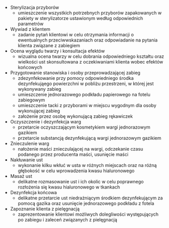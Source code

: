 - Sterylizacja przyborów
	- umieszczenie wszystkich potrzebnych przyborów zapakowanych w pakiety w sterylizatorze ustawionym według odpowiednich parametrów
- Wywiad z klientem
	- zadanie pytań klientowi w celu otrzymania informacji o ewentualnych przeciwwskazaniach oraz odpowiadanie na pytania klienta związane z zabiegiem
- Ocena wyglądu twarzy i konsultacja efektów
	- wizualna ocena twarzy w celu dobrania odpowiedniego kształtu oraz wielkości ust skonsultowana z oczekiwaniami klienta wobec efektów końcowych
- Przygotowanie stanowiska i osoby przeprowadzającej zabieg
	- zdezynfekowanie przy pomocy odpowiedniego środka dezynfekująego powierzchni w pobliżu przestrzeni, w której jest wykonywany zabieg
	- umieszczenie jednorazowego podkładu papierowego na fotelu zabiegowym
	- umieszczenie tacki z przyborami w miejscu wygodnym dla osoby wykonującej zabieg
	- założenie przez osobę wykonującą zabieg rękawiczek
- Oczyszczenie i dezynfekcja warg
	- przetarcie oczyszczającym kosmetykiem wargi jednorazowym gazikiem
	- przetarcie substancją dezynfekującą wargi jednorazowym gazikiem
- Znieczulenie warg
	- nałożenie maści znieczulającej na wargi, odczekanie czasu podanego przez producenta maści, usunięcie maści
- Nakłuwanie ust
	- wykonanie kilku wkłuć w usta w różnych miejscach oraz na różną głębokość w celu wprowadzenia kwasu hialuronowego
- Masaż ust
	- delikatne rozmasowanie ust i ich okolic w celu poprawnego rozłożenia się kwasu hialuronowego w tkankach
- Dezynfekcja końcowa
	- delikatne przetarcie ust niedrażniącym środkiem dezynfekującym za pomocą gazika oraz usunięcie jednorazowego podkładu z fotela
- Zapoznanie klienta z pielęgnacją
	- zaprezentowanie klientowi możliwych dolegliwości występujących po zabiegu i zaleceń związanych z pielęgnacją 